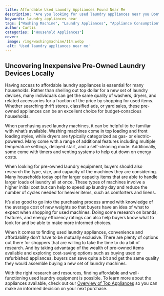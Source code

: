 ```yaml
---
title: Affordable Used Laundry Appliances Found Near Me
description: "Are you looking for used laundry appliances near you Dont worry you can find wallets-friendly quality options In this blog post well guide you through the best spots to search for those appliances"
keywords: laundry appliances near
tags: ["Washing Machine", "Laundry Appliances", "Appliance Consumption", "Buy Appliance", "Appliance Guide"]
author: Curtis
categories: ["Household Appliances"]
cover: 
 image: /img/washingmachine/114.webp
 alt: 'Used laundry appliances near me'
---
```

## Uncovering Inexpensive Pre-Owned Laundry Devices Locally
Having access to affordable laundry appliances is essential for many households. Rather than shelling out top dollar for a new set of laundry devices, many individuals can get the same quality of washers, dryers, and related accessories for a fraction of the price by shopping for used items. Whether searching thrift stores, classified ads, or yard sales, these pre-owned appliances can be an excellent choice for budget-conscious households. 

When purchasing used laundry machines, it can be helpful to be familiar with what’s available. Washing machines come in top loading and front loading styles, while dryers are typically categorized as gas- or electric-powered. Many come with a range of additional features including multiple temperature settings, delayed start, and a self-cleaning mode. Additionally, some come with timers and venting systems to help cut down on energy costs. 

When looking for pre-owned laundry equipment, buyers should also research the type, size, and capacity of the machines they are considering. Many households today opt for larger capacity items that are able to handle larger loads of laundry all at once. These types of machines involve a higher initial cost but can help to speed up laundry day and reduce the number of cycles needed for heavier items, such as comforters and linens.

It’s also good to go into the purchasing process armed with knowledge of the average cost of new weights so that buyers have an idea of what to expect when shopping for used machines. Doing some research on brands, features, and energy efficiency ratings can also help buyers know what to look for and be able to make more informed choices.

When it comes to finding used laundry appliances, convenience and affordability don’t have to be mutually exclusive. There are plenty of options out there for shoppers that are willing to take the time to do a bit of research. And by taking advantage of the wealth of pre-owned items available and exploring cost-saving options such as buying used or refurbished appliances, buyers can save quite a bit and get the same quality they would assemble buying a new set of laundry machines. 

With the right research and resources, finding affordable and well-functioning used laundry equipment is possible. To learn more about the appliances available, check out our [Overview of Top Appliances](./pages/appliance-overview) so you can make an informed decision on your next purchase.
